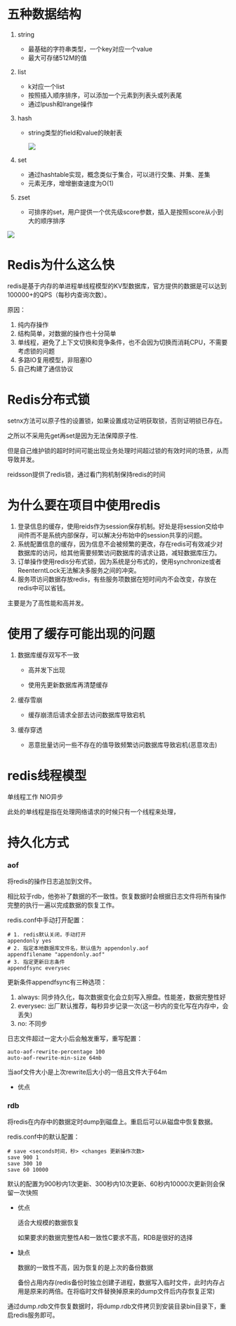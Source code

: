 # 五种数据结构
1. string
   - 最基础的字符串类型，一个key对应一个value
   - 最大可存储512M的值

2. list

   - k对应一个list
   - 按照插入顺序排序，可以添加一个元素到列表头或列表尾
   - 通过lpush和lrange操作

3. hash

   - string类型的field和value的映射表

     ![](https://images2018.cnblogs.com/blog/1368782/201808/1368782-20180821202632663-939669694.png)



4. set
   - 通过hashtable实现，概念类似于集合，可以进行交集、并集、差集
   - 元素无序，增增删查速度为O(1)
5. zset
   - 可排序的set，用户提供一个优先级score参数，插入是按照score从小到大的顺序排序

![](C:\Users\dataqin\Desktop\1565248142087.png)



# Redis为什么这么快

redis是基于内存的单进程单线程模型的KV型数据库，官方提供的数据是可以达到100000+的QPS（每秒内查询次数）。

原因：

1. 纯内存操作
2. 结构简单，对数据的操作也十分简单
3. 单线程，避免了上下文切换和竞争条件，也不会因为切换而消耗CPU，不需要考虑锁的问题
4. 多路IO复用模型，非阻塞IO
5. 自己构建了通信协议

# Redis分布式锁

setnx方法可以原子性的设置锁，如果设置成功证明获取锁，否则证明锁已存在。

之所以不采用先get再set是因为无法保障原子性.

但是自己维护锁的超时时间可能出现业务处理时间超过锁的有效时间的场景，从而导致并发。

reidsson提供了redis锁，通过看门狗机制保持redis的时间

# 为什么要在项目中使用redis

1. 登录信息的缓存，使用reids作为session保存机制。好处是将session交给中间件而不是系统内部保存，可以解决分布始中的session共享的问题。
2. 系统配置信息的缓存，因为信息不会被频繁的更改，存在redis可有效减少对数据库的访问，给其他需要频繁访问数据库的请求让路，减轻数据库压力。
3. 订单操作使用redis分布式锁，因为系统是分布式的，使用synchronize或者ReenterntLock无法解决多服务之间的冲突。
4. 服务项访问数据存放redis，有些服务项数据在短时间内不会改变，存放在redis中可以省钱。

主要是为了高性能和高并发。

# 使用了缓存可能出现的问题

1. 数据库缓存双写不一致

   - 高并发下出现

   - 使用先更新数据库再清楚缓存

2. 缓存雪崩

   - 缓存崩溃后请求全部去访问数据库导致宕机

3. 缓存穿透

   - 恶意批量访问一些不存在的值导致频繁访问数据库导致宕机(恶意攻击)

# redis线程模型

单线程工作 NIO异步

此处的单线程是指在处理网络请求的时候只有一个线程来处理，

# 持久化方式
### aof

将redis的操作日志追加到文件。

相比较于rdb，他弥补了数据的不一致性。恢复数据时会根据日志文件将所有操作完整的执行一遍以完成数据的恢复工作。

redis.conf中手动打开配置：

```
# 1. redis默认关闭，手动打开
appendonly yes
# 2. 指定本地数据库文件名，默认值为 appendonly.aof
appendfilename "appendonly.aof"
# 3. 指定更新日志条件
appendfsync everysec
```

更新条件appendfsync有三种选项：

1. always: 同步持久化，每次数据变化会立刻写入擦盘。性能差，数据完整性好
2. everysec: 出厂默认推荐，每秒异步记录一次(这一秒内的变化写在内存中，会丢失)
3. no: 不同步

日志文件超过一定大小后会触发重写，重写配置：

```
auto-aof-rewrite-percentage 100
auto-aof-rewrite-min-size 64mb
```

当aof文件大小是上次rewrite后大小的一倍且文件大于64m

- 优点

  

### rdb

将redis在内存中的数据定时dump到磁盘上。重启后可以从磁盘中恢复数据。

redis.conf中的默认配置：

```
# save <seconds时间，秒> <changes 更新操作次数>
save 900 1
save 300 10
save 60 10000
```

默认的配置为900秒内1次更新、300秒内10次更新、60秒内10000次更新则会保留一次快照

- 优点

  适合大规模的数据恢复

  如果要求的数据完整性A和一致性C要求不高，RDB是很好的选择

- 缺点

  数据的一致性不高，因为恢复的是上次的备份数据

  备份占用内存(redis备份时独立创建子进程，数据写入临时文件，此时内存占用是原来的两倍。在将临时文件替换掉原来的dump文件后内存恢复正常)

通过dump.rdb文件恢复数据时，将dump.rdb文件拷贝到安装目录bin目录下，重启redis服务即可。
